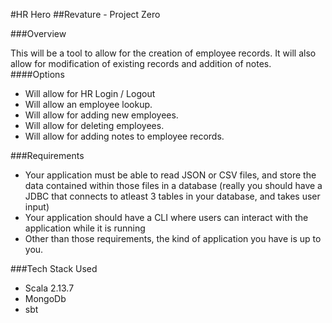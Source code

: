 #HR Hero
##Revature - Project Zero

###Overview

This will be a tool to allow for the creation of employee records. It will also allow for modification of existing records and addition of notes.
####Options
- Will allow for HR Login / Logout
- Will allow an employee lookup.
- Will allow for adding new employees.
- Will allow for deleting employees.
- Will allow for adding notes to employee records.

###Requirements
- Your application must be able to read JSON or CSV files, and store the data contained within those files in a database (really you should have a JDBC that connects to atleast 3 tables in your database, and takes user input)
- Your application should have a CLI where users can interact with the application while it is running
- Other than those requirements, the kind of application you have is up to you.

###Tech Stack Used
- Scala 2.13.7
- MongoDb
- sbt